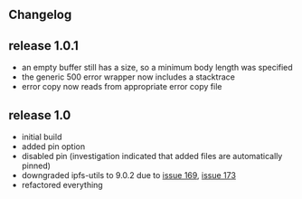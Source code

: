 Changelog
----

## release 1.0.1

- an empty buffer still has a size, so a minimum body length was specified
- the generic 500 error wrapper now includes a stacktrace
- error copy now reads from appropriate error copy file

## release 1.0

- initial build
- added pin option
- disabled pin (investigation indicated that added files are automatically pinned)
- downgraded ipfs-utils to 9.0.2 due to [issue 169](https://github.com/ipfs/js-ipfs-utils/issues/169), [issue 173](https://github.com/ipfs/js-ipfs-utils/issues/173)
- refactored everything